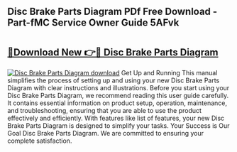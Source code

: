 ## Disc Brake Parts Diagram PDf Free Download - Part-fMC Service Owner Guide 5AFvk

# <h2><a href="http://dfjsokp.blite.top/?on=Disc+Brake+Parts+Diagram">🔗Download New 👉🔴 Disc Brake Parts Diagram</a></h2>

[![Disc Brake Parts Diagram download](https://i.imgur.com/lujVjoI.png)](http://dfjsokp.blite.top/?on=Disc+Brake+Parts+Diagram)
Get Up and Running This manual simplifies the process of setting up and using your new Disc Brake Parts Diagram with clear instructions and illustrations. Before you start using your Disc Brake Parts Diagram, we recommend reading this user guide carefully. It contains essential information on product setup, operation, maintenance, and troubleshooting, ensuring that you are able to use the product effectively and efficiently. With features like list of features, your new Disc Brake Parts Diagram is designed to simplify your tasks. Your Success is Our Goal Disc Brake Parts Diagram. We are committed to ensuring your complete satisfaction.
